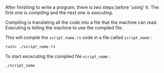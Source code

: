 After finishing to write a program, there is two steps before 'using' it.
The first one is *compiling* and the next one is *executing*.

Compiling is translating all the code into a file that the machine can read.
Executing is telling the machine to use the compiled file.

This will compile the `script_name.rs` code in a file called `script_name` :

```bash
rustc ./script_name.rs
```

To start excecuting the compiled file `script_name` :

```bash
./script_name
```

